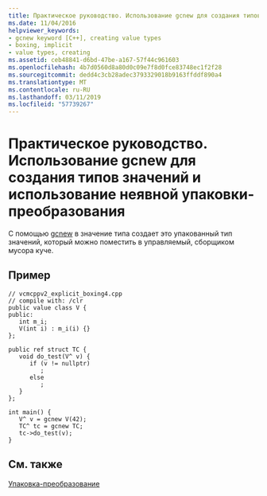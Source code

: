 ```yaml
---
title: Практическое руководство. Использование gcnew для создания типов значений и использование неявной упаковки-преобразования
ms.date: 11/04/2016
helpviewer_keywords:
- gcnew keyword [C++], creating value types
- boxing, implicit
- value types, creating
ms.assetid: ceb48841-d6bd-47be-a167-57f44c961603
ms.openlocfilehash: 4b7d0560d8a80d0c09e7f8d0fce83748ec1f2f28
ms.sourcegitcommit: dedd4c3cb28adec3793329018b9163ffddf890a4
ms.translationtype: MT
ms.contentlocale: ru-RU
ms.lasthandoff: 03/11/2019
ms.locfileid: "57739267"
---
```

# <a name="how-to-use-gcnew-to-create-value-types-and-use-implicit-boxing"></a>Практическое руководство. Использование gcnew для создания типов значений и использование неявной упаковки-преобразования

С помощью [gcnew](../windows/ref-new-gcnew-cpp-component-extensions.md) в значение типа создает это упакованный тип значений, который можно поместить в управляемый, сборщиком мусора куче.

## <a name="example"></a>Пример

```
// vcmcppv2_explicit_boxing4.cpp
// compile with: /clr
public value class V {
public:
   int m_i;
   V(int i) : m_i(i) {}
};

public ref struct TC {
   void do_test(V^ v) {
      if (v != nullptr)
         ;
      else
         ;
   }
};

int main() {
   V^ v = gcnew V(42);
   TC^ tc = gcnew TC;
   tc->do_test(v);
}
```

## <a name="see-also"></a>См. также

[Упаковка-преобразование](../windows/boxing-cpp-component-extensions.md)
